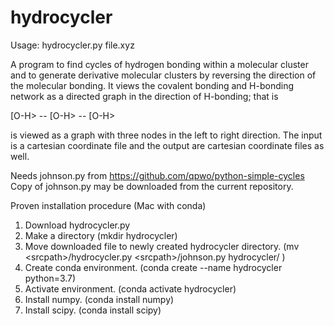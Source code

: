 # hydrocycler

Usage: hydrocycler.py file.xyz

A program to find cycles of hydrogen bonding within a molecular cluster and to generate derivative molecular clusters by reversing the direction of the molecular bonding. It views the covalent bonding and H-bonding network as a directed graph in the direction of H-bonding; that is 

[O-H> -- [O-H> -- [O-H>

is viewed as a graph with three nodes in the left to right direction. The input is a cartesian coordinate file and the output are cartesian coordinate files as well. 

Needs johnson.py from https://github.com/qpwo/python-simple-cycles
Copy of johnson.py may be downloaded from the current repository. 

Proven installation procedure (Mac with conda)
1. Download hydrocycler.py
2. Make a directory (mkdir hydrocycler)
3. Move downloaded file to newly created hydrocycler directory. (mv \<srcpath\>/hydrocycler.py \<srcpath\>/johnson.py hydrocycler/ )
4. Create conda environment. (conda create --name hydrocycler python=3.7)
5. Activate environment. (conda activate hydrocycler)
6. Install numpy. (conda install numpy)
7. Install scipy. (conda install scipy)





  
